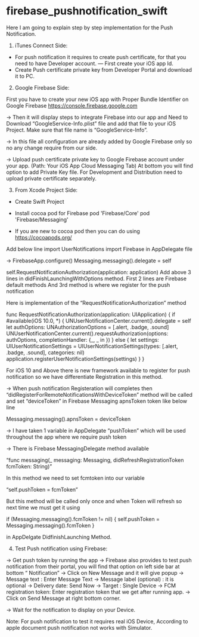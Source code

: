 # firebase_pushnotification_swift

Here I am going to explain step by step implementation for the Push Notification.

1) iTunes Connect Side:

- For push notification it requires to create push certificate, for that you need to have Developer account.
— First create your iOS app Id.
- Create Push certificate private key from Developer Portal and download it to PC.

2) Google Firebase Side: 

First you have to create your new iOS app with Proper Bundle Identifier on Google Firebase https://console.firebase.google.com

-> Then it will display steps to integrate Firebase into our app and Need to Download “GoogleService-Info.plist” file and add that file to your iOS Project. Make sure that file name is “GoogleService-Info”.

-> In this file all configuration are already added by Google Firebase only so no any change require from our side.

-> Upload push certificate private key to Google Firebase account under your app. (Path: Your iOS App  Cloud Messaging Tab) At bottom you will find option to add Private Key file.
For Development and Distribution need to upload private certificate separately.

3) From Xcode Project Side:

- Create Swift Project
- Install cocoa pod for Firebase
pod 'Firebase/Core'
pod 'Firebase/Messaging'

- If you are new to cocoa pod then you can do using 
https://cocoapods.org/

Add below line
import UserNotifications
import Firebase
in AppDelegate file

-> FirebaseApp.configure()
   Messaging.messaging().delegate = self

self.RequestNotificationAuthorization(application: application)
Add above 3 lines in didFinishLaunchingWithOptions method.
First 2 lines are Firebase default methods
And 3rd method is where we register for the push notification

Here is implementation of the “RequestNotificationAuthorization” method

func RequestNotificationAuthorization(application: UIApplication) 
{
        if #available(iOS 10.0, *) 
        {
            UNUserNotificationCenter.current().delegate = self
            let authOptions: UNAuthorizationOptions = [.alert, .badge, .sound]
            UNUserNotificationCenter.current().requestAuthorization(options: authOptions, completionHandler: {_, _ in })
        } 
        else 
        {
            let settings: UIUserNotificationSettings = UIUserNotificationSettings(types: [.alert, .badge, .sound], categories: nil)
            application.registerUserNotificationSettings(settings)
        }
}

For iOS 10 and Above there is new framework available to register for push notification so we have differentiate Registration in this method.

-> When push notification Registeration will completes then “didRegisterForRemoteNotificationsWithDeviceToken” method will be called and set “deviceToken” in Firebase Messaging apnsToken token like below line

Messaging.messaging().apnsToken = deviceToken

->  I have taken 1 variable in AppDelegate “pushToken” which will be used throughout the app where we require push token

-> There is Firebase MessagingDelegate method available 

“func messaging(_ messaging: Messaging, didRefreshRegistrationToken fcmToken: String)”

In this method we need to set fcmtoken into our variable

“self.pushToken = fcmToken”

But this method will be called only once and when Token will refresh so next time we must get it using 

if (Messaging.messaging().fcmToken != nil)
{
     self.pushToken = Messaging.messaging().fcmToken
}

in AppDelgate DidfinishLaunching Method.

4) Test Push notification using Firebase:

-> Get push token by running the app
-> Firebase also provides to test push notification from their portal, you will find that option on left side bar at bottom “ Notification”
-> Click on New Message and it will give popup
-> Message text : Enter Message Text
-> Message label (optional) : it is optional
-> Delivery date: Send Now
-> Target : Single Device
-> FCM registration token: Enter registration token that we get after running app.
-> Click on Send Message at right bottom corner.

-> Wait for the notification to display on your Device.

Note: For push notification to test it requires real iOS Device, According to apple document push notification not works with Simulator.
